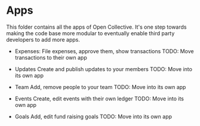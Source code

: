 # Apps

This folder contains all the apps of Open Collective.
It's one step towards making the code base more modular to eventually enable third party developers to add more apps.

- Expenses:
  File expenses, approve them, show transactions
  TODO: Move transactions to their own app

- Updates
  Create and publish updates to your members
  TODO: Move into its own app

- Team
  Add, remove people to your team
  TODO: Move into its own app

- Events
  Create, edit events with their own ledger
  TODO: Move into its own app

- Goals
  Add, edit fund raising goals
  TODO: Move into its own app

